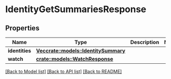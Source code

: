 # IdentityGetSummariesResponse

## Properties

Name | Type | Description | Notes
------------ | ------------- | ------------- | -------------
**identities** | [**Vec<crate::models::IdentitySummary>**](IdentitySummary.md) |  | 
**watch** | [**crate::models::WatchResponse**](WatchResponse.md) |  | 

[[Back to Model list]](../README.md#documentation-for-models) [[Back to API list]](../README.md#documentation-for-api-endpoints) [[Back to README]](../README.md)



